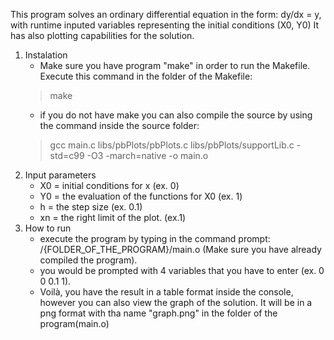 This program solves an ordinary differential equation in the form: dy/dx = y, with runtime inputed variables representing the initial conditions (X0, Y0)
It has also plotting capabilities for the solution.
1. Instalation
   - Make sure you have program "make" in order to run the Makefile. Execute this command in the folder of the Makefile:
   > make 
   - if you do not have make you can also compile the source by using the command inside the source folder: 
   > gcc main.c libs/pbPlots/pbPlots.c libs/pbPlots/supportLib.c -std=c99 -O3 -march=native -o main.o
3. Input parameters
    - X0 = initial conditions for x (ex. 0)
    - Y0 = the evaluation of the functions for X0 (ex. 1)
    - h = the step size (ex. 0.1)
    - xn = the right limit of the plot. (ex.1)
4. How to run
   - execute the program by typing in the command prompt: /{FOLDER_OF_THE_PROGRAM}/main.o (Make sure you have already compiled the program).
   - you would be prompted with 4 variables that you have to enter (ex. 0 0 0.1 1).
   - Voilà, you have the result in a table format inside the console, however you can also view the graph of the solution. It will be in a png format with tha name "graph.png" in the folder of the program(main.o) 
